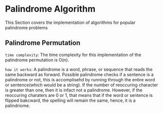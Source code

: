 # Palindrome Algorithm
This Section covers the implementation of algorithms for popular palindrome problems

## Palindrome Permutation
`time complexity`: The time complexity for this implementation of the palindrome permutation is O(n).

`how it works`: A palindrome is a word, phrase, or sequence that reads the same backward as forward. Possible palindrome checks if a sentence is a palindrome or not, this is accomplisehd by running through the entire word or sentence(which would be a string). If the number of reoccuring character is greater than one, then it is infact not a palindrome. However, if the reoccuring charaters are 0 or 1, that means that if the word or sentence is flipped bakcward, the spelling will remain the same, hence, it is a palindriome.